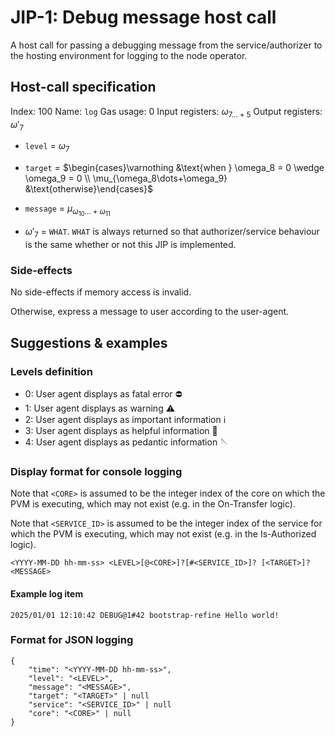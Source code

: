 # JIP-1: Debug message host call

A host call for passing a debugging message from the service/authorizer to the hosting environment for logging to the node operator.

## Host-call specification

Index: 100
Name: `log`
Gas usage: 0
Input registers: $\omega_{7\dots+5}$
Output registers: $\omega'_7$

- `level` = $\omega_7$
- `target` = $\begin{cases}\varnothing &\text{when } \omega_8 = 0 \wedge \omega_9 = 0 \\ \mu_{\omega_8\dots+\omega_9} &\text{otherwise}\end{cases}$
- `message` = $\mu_{\omega_{10}\dots+\omega_{11}}$

- $\omega'_7$ = `WHAT`. `WHAT` is always returned so that authorizer/service behaviour is the same
  whether or not this JIP is implemented.

### Side-effects

No side-effects if memory access is invalid.

Otherwise, express a message to user according to the user-agent.



## Suggestions & examples

### Levels definition

- 0: User agent displays as fatal error ⛔️
- 1: User agent displays as warning ⚠️
- 2: User agent displays as important information ℹ️
- 3: User agent displays as helpful information 💁
- 4: User agent displays as pedantic information 🪡

### Display format for console logging

Note that `<CORE>` is assumed to be the integer index of the core on which the PVM is executing, which may not exist (e.g. in the On-Transfer logic).

Note that `<SERVICE_ID>` is assumed to be the integer index of the service for which the PVM is executing, which may not exist (e.g. in the Is-Authorized logic).


```
<YYYY-MM-DD hh-mm-ss> <LEVEL>[@<CORE>]?[#<SERVICE_ID>]? [<TARGET>]? <MESSAGE>
```

#### Example log item

```
2025/01/01 12:10:42 DEBUG@1#42 bootstrap-refine Hello world!
```

### Format for JSON logging

```
{
    "time": "<YYYY-MM-DD hh-mm-ss>",
    "level": "<LEVEL>",
    "message": "<MESSAGE>",
    "target": "<TARGET>" | null
    "service": "<SERVICE_ID>" | null
    "core": "<CORE>" | null
}
```
